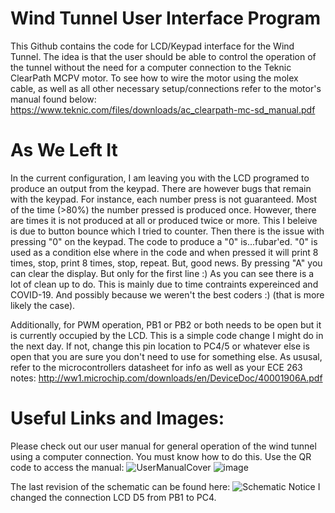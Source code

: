 # Wind Tunnel User Interface Program
This Github contains the code for LCD/Keypad interface for the Wind Tunnel.
The idea is that the user should be able to control the operation of the tunnel without
the need for a computer connection to the Teknic ClearPath MCPV motor. 
To see how to wire the motor using the molex cable, as well as all other necessary setup/connections
refer to the motor's manual found below:
https://www.teknic.com/files/downloads/ac_clearpath-mc-sd_manual.pdf


# As We Left It
In the current configuration, I am leaving you with the LCD programed to produce an output from the keypad.
There are however bugs that remain with the keypad. For instance, each number press is not guaranteed. 
Most of the time (>80%) the number pressed is produced once. However, there are times it is not produced at all
or produced twice or more. This I beleive is due to button bounce which I tried to counter. Then there is the issue
with pressing "0" on the keypad. The code to produce a "0" is...fubar'ed. "0" is used as a condition else where in the code
and when pressed it will print 8 times, stop, print 8 times, stop, repeat. But, good news. By pressing "A" you can clear the display.
But only for the first line :) As you can see there is a lot of clean up to do. This is mainly due to time contraints expereinced and COVID-19.
And possibly because we weren't the best coders :) (that is more likely the case).

Additionally, for PWM operation, PB1 or PB2 or both needs to be open but it is currently occupied by the LCD. This is a simple 
code change I might do in the next day. If not, change this pin location to PC4/5 or whatever else is open that you are 
sure you don't need to use for something else. As ususal, refer to the microcontrollers datasheet for info as well as your ECE 263 notes:
http://ww1.microchip.com/downloads/en/DeviceDoc/40001906A.pdf

# Useful Links and Images:
Please check out our user manual for general operation of the wind tunnel using a computer connection. You must know how to do this. Use the QR code to access the manual:
![UserManualCover](https://user-images.githubusercontent.com/46977434/116702238-d9407200-a996-11eb-95f6-5137b7dac163.PNG)
![image](https://user-images.githubusercontent.com/46977434/116702362-fd03b800-a996-11eb-91af-5c83eb606173.png)

The last revision of the schematic can be found here:
![Schematic](https://user-images.githubusercontent.com/46977434/116702538-3805eb80-a997-11eb-8f58-c7fd30297ea6.png)
Notice I changed the connection LCD D5 from PB1 to PC4. 
